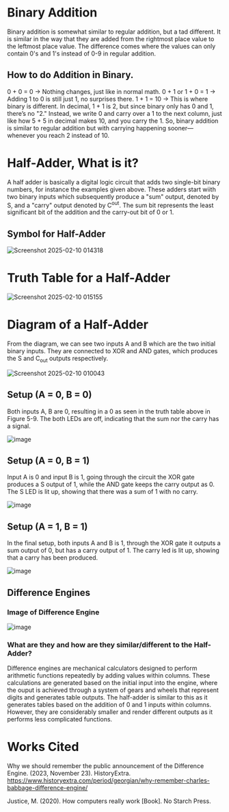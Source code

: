 # Binary Addition
Binary addition is somewhat similar to regular addition, but a tad different. It is similar in the way that they are added from the rightmost 
place value to the leftmost place value. The difference comes where the values can only contain 0's and 1's instead of 0-9 in regular addition. 

## How to do Addition in Binary.
0 + 0 = 0 → Nothing changes, just like in normal math.
0 + 1 or 1 + 0 = 1 → Adding 1 to 0 is still just 1, no surprises there.
1 + 1 = 10 → This is where binary is different. In decimal, 1 + 1 is 2, but since binary only has 0 and 1, there’s no "2." Instead, we write 0 
and carry over a 1 to the next column, just like how 5 + 5 in decimal makes 10, and you carry the 1. So, binary addition is similar to regular 
addition but with carrying happening sooner— whenever you reach 2 instead of 10.

# Half-Adder, What is it?
A half adder is basically a digital logic circuit that adds two single-bit binary numbers, for instance the examples given above. These adders
start wiith two binary inputs which subsequently produce a "sum" output, denoted by S, and a "carry" output denoted by C<sup>out</sup>. 
The sum bit represents the least significant bit of the addition and the carry-out bit of 0 or 1. 

## Symbol for Half-Adder

![Screenshot 2025-02-10 014318](https://github.com/user-attachments/assets/fa04dd62-2344-4714-8756-13a7fb5b56a7)


# Truth Table for a Half-Adder

![Screenshot 2025-02-10 015155](https://github.com/user-attachments/assets/48779ef3-185a-49ce-9e54-b5b67a75a3b9)


# Diagram of a Half-Adder
From the diagram, we can see two inputs A and B which are the two initial binary inputs. They are connected to XOR and AND gates, which produces
the S and C<sub>out</sub> outputs respectively. 

![Screenshot 2025-02-10 010043](https://github.com/user-attachments/assets/e5717d85-d268-4eae-94e9-2056b38d6284)

## Setup (A = 0, B = 0)
Both inputs A, B are 0, resulting in a 0 as seen in the truth table above in Figure 5-9. The both LEDs are off, indicating that the sum nor the
carry has a signal. 

![image](https://github.com/user-attachments/assets/1ece4e3c-e7a3-4303-be8e-ab47d77e7c7b)

## Setup (A = 0, B = 1)
Input A is 0 and input B is 1, going through the circuit the XOR gate produces a S output of 1, while the AND gate keeps the carry output as 0.
The S LED is lit up, showing that there was a sum of 1 with no carry. 

![image](https://github.com/user-attachments/assets/588b5e40-4d4e-4251-97d0-2e33abb8de1f)

## Setup (A = 1, B = 1)
In the final setup, both inputs A and B is 1, through the XOR gate it outputs a sum output of 0, but has a carry output of 1. The carry led is
lit up, showing that a carry has been produced. 

![image](https://github.com/user-attachments/assets/4409f228-049e-492a-9943-e39eddb3f7c7)

## Difference Engines
### Image of Difference Engine

![image](https://github.com/user-attachments/assets/f8f398cd-2131-42d5-a733-1a2bda525e6d)


### What are they and how are they similar/different to the Half-Adder?

Difference engines are mechanical calculators designed to perform arithmetic functions repeatedly by adding values within columns. These 
calculations are generated based on the initial input into the engine, where the ouput is achieved through a system of gears and wheels 
that represent digits and generates table outputs. The half-adder is similar to this as it generates tables based on the addition of 0 and 1 
inputs within columns. However, they are considerably smaller and render different outputs as it performs less complicated functions. 

# Works Cited 

Why we should remember the public announcement of the Difference Engine. (2023, November 23). HistoryExtra. https://www.historyextra.com/period/georgian/why-remember-charles-babbage-difference-engine/

Justice, M. (2020). How computers really work [Book]. No Starch Press. 

